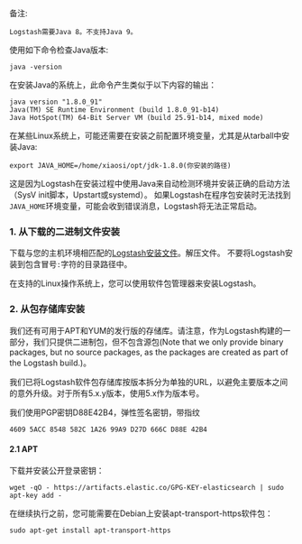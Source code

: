 
备注:
```
Logstash需要Java 8。不支持Java 9。
```
使用如下命令检查Java版本:
```
java -version
```
在安装Java的系统上，此命令产生类似于以下内容的输出：
```
java version "1.8.0_91"
Java(TM) SE Runtime Environment (build 1.8.0_91-b14)
Java HotSpot(TM) 64-Bit Server VM (build 25.91-b14, mixed mode)
```
在某些Linux系统上，可能还需要在安装之前配置环境变量，尤其是从tarball中安装Java:
```
export JAVA_HOME=/home/xiaosi/opt/jdk-1.8.0(你安装的路径)
```
这是因为Logstash在安装过程中使用Java来自动检测环境并安装正确的启动方法（SysV init脚本，Upstart或systemd）。 如果Logstash在程序包安装时无法找到`JAVA_HOME`环境变量，可能会收到错误消息，Logstash将无法正常启动。

### 1. 从下载的二进制文件安装

下载与您的主机环境相匹配的[Logstash安装文件](https://www.elastic.co/downloads/logstash)。解压文件。 不要将Logstash安装到包含冒号`:`字符的目录路径中。

在支持的Linux操作系统上，您可以使用软件包管理器来安装Logstash。

### 2. 从包存储库安装

我们还有可用于APT和YUM的发行版的存储库。请注意，作为Logstash构建的一部分，我们只提供二进制包，但不包含源包(Note that we only provide binary packages, but no source packages, as the packages are created as part of the Logstash build.)。

我们已将Logstash软件包存储库按版本拆分为单独的URL，以避免主要版本之间的意外升级。对于所有5.x.y版本，使用5.x作为版本号。

我们使用PGP密钥D88E42B4，弹性签名密钥，带指纹
```
4609 5ACC 8548 582C 1A26 99A9 D27D 666C D88E 42B4
```
#### 2.1 APT

下载并安装公开登录密钥：
```
wget -qO - https://artifacts.elastic.co/GPG-KEY-elasticsearch | sudo apt-key add -
```
在继续执行之前，您可能需要在Debian上安装apt-transport-https软件包：
```
sudo apt-get install apt-transport-https
```
